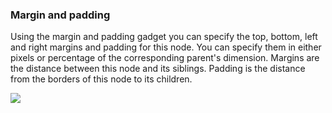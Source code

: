 ### Margin and padding

Using the margin and padding gadget you can specify the top, bottom, left and right margins and padding for this node. You can specify them in either pixels or percentage of the corresponding parent's dimension. Margins are the distance between this node and its siblings. Padding is the distance from the borders of this node to its children.

<div class="ndl-images">
    <img src="/nodes/visual/margin-and-padding.png" class="ndl-image medium"></img>  
</div>
<span style="display:none">
<##input:paddingLeft##>This property controls the left padding of this node, i.e. the space left empty to the left before laying out any child nodes.<##input##>
<##input:paddingRight##>This property controls the right padding of this node, i.e. the space left empty to the right when laying out any child nodes.<##input##>
<##input:paddingTop##>This property controls the top padding of this node, i.e. the space left empty at the top before laying out any child nodes.<##input##>
<##input:paddingBottom##>This property controls the bottom padding of this node, i.e. the space left empty at the bottom when laying out any child nodes.<##input##>
</span>